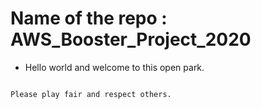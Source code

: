 # Name of the repo : AWS_Booster_Project_2020
<ul>
<li>
  <p>Hello world  and welcome to this open park.</p>
</ul>
</li>
<pre><code>
Please play fair and respect others.
</code></pre>

